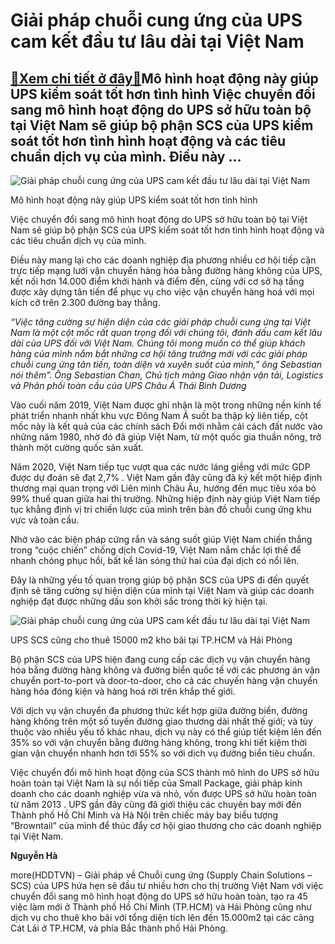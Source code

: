 Giải pháp chuỗi cung ứng của UPS cam kết đầu tư lâu dài tại Việt Nam
====================================================================

[:gift:Xem chi tiết ở đây:gift:](https://hddtvn.com/giai-phap-chuoi-cung-ung-cua-ups-cam-ket-dau-tu-lau-dai-tai-viet-nam/)Mô hình hoạt động này giúp UPS kiểm soát tốt hơn tình hình Việc chuyển đổi sang mô hình hoạt động do UPS sở hữu toàn bộ tại Việt Nam sẽ giúp bộ phận SCS của UPS kiểm soát tốt hơn tình hình hoạt động và các tiêu chuẩn dịch vụ của mình. Điều này …
--------------------------------------------------------------------------------------------------------------------------------------------------------------------------------------------------------------------------------------------------------------------





![Giải pháp chuỗi cung ứng của UPS cam kết đầu tư lâu dài tại Việt Nam](https://hddtvn.com/wp-content/uploads/2021/01/3216_MoY_hiYnh_hoaYt_YoYYng_naYy_giuYp_UPS_kieYYm_soaYt_toYYt_hoYn_tiYnh_hiYnh_hoaYt_YoYYng_vaY_caYc_tieYu_chuaYYn_diYch_vuY.jpg "Giải pháp chuỗi cung ứng của UPS cam kết đầu tư lâu dài tại Việt Nam")


Mô hình hoạt động này giúp UPS kiểm soát tốt hơn tình hình



Việc chuyển đổi sang mô hình hoạt động do UPS sở hữu toàn bộ tại Việt Nam sẽ giúp bộ phận SCS của UPS kiểm soát tốt hơn tình hình hoạt động và các tiêu chuẩn dịch vụ của mình.


Điều này mang lại cho các doanh nghiệp địa phương nhiều cơ hội tiếp cận trực tiếp mạng lưới vận chuyển hàng hóa bằng đường hàng không của UPS, kết nối hơn 14.000 điểm khởi hành và điểm đến, cùng với cơ sở hạ tầng được xây dựng tân tiến để phục vụ cho việc vận chuyển hàng hoá với mọi kích cỡ trên 2.300 đường bay thẳng.





*“Việc tăng cường sự hiện diện của các giải pháp chuỗi cung ứng tại Việt Nam là một cột mốc rất quan trọng đối với chúng tôi, đánh dấu cam kết lâu dài của UPS đối với Việt Nam. Chúng tôi mong muốn có thể giúp khách hàng của mình nắm bắt những cơ hội tăng trưởng mới với các giải pháp chuỗi cung ứng tân tiến, toàn diện và xuyên suốt của mình,” ông Sebastian nói thêm”. Ông Sebastian Chan, Chủ tịch mảng Giao nhận vận tải, Logistics và Phân phối toàn cầu của UPS Châu Á Thái Bình Dương*



Vào cuối năm 2019, Việt Nam được ghi nhận là một trong những nền kinh tế phát triển nhanh nhất khu vực Đông Nam Á suốt ba thập kỷ liên tiếp, cột mốc này là kết quả của các chính sách Đổi mới nhằm cải cách đất nước vào những năm 1980, nhờ đó đã giúp Việt Nam, từ một quốc gia thuần nông, trở thành một cường quốc sản xuất.


Năm 2020, Việt Nam tiếp tục vượt qua các nước láng giềng với mức GDP được dự đoán sẽ đạt 2,7% . Việt Nam gần đây cũng đã ký kết một hiệp định thương mại quan trọng với Liên minh Châu Âu, hướng đến mục tiêu xóa bỏ 99% thuế quan giữa hai thị trường. Những hiệp định này giúp Việt Nam tiếp tục khẳng định vị trí chiến lược của mình trên bản đồ chuỗi cung ứng khu vực và toàn cầu.


Nhờ vào các biện pháp cứng rắn và sáng suốt giúp Việt Nam chiến thắng trong “cuộc chiến” chống dịch Covid-19, Việt Nam nắm chắc lợi thế để nhanh chóng phục hồi, bất kể làn sóng thứ hai của đại dịch có nổi lên.


Đây là những yếu tố quan trọng giúp bộ phận SCS của UPS đi đến quyết định sẽ tăng cường sự hiện diện của mình tại Việt Nam và giúp các doanh nghiệp đạt được những dấu son khởi sắc trong thời kỳ hiện tại.





![Giải pháp chuỗi cung ứng của UPS cam kết đầu tư lâu dài tại Việt Nam](https://hddtvn.com/wp-content/uploads/2021/01/3239_UPS_SCS_cuYng_cho_thueY_15000_m2_kho_baYi_taYi_TP.HCM_vaY_HaYi_PhoYng.jpg "Giải pháp chuỗi cung ứng của UPS cam kết đầu tư lâu dài tại Việt Nam")


UPS SCS cũng cho thuê 15000 m2 kho bãi tại TP.HCM và Hải Phòng



Bộ phận SCS của UPS hiện đang cung cấp các dịch vụ vận chuyển hàng hóa bằng đường hàng không và đường biển quốc tế với các phương án vận chuyển port-to-port và door-to-door, cho cả các chuyến hàng vận chuyển hàng hóa đóng kiện và hàng hoá rời trên khắp thế giới.


Với dịch vụ vận chuyển đa phương thức kết hợp giữa đường biển, đường hàng không trên một số tuyến đường giao thương dài nhất thế giới; và tùy thuộc vào nhiều yếu tố khác nhau, dịch vụ này có thể giúp tiết kiệm lên đến 35% so với vận chuyển bằng đường hàng không, trong khi tiết kiệm thời gian vận chuyển nhanh hơn tới 55% so với dịch vụ đường biển tiêu chuẩn.


Việc chuyển đổi mô hình hoạt động của SCS thành mô hình do UPS sở hữu hoàn toàn tại Việt Nam là sự nối tiếp của Small Package, giải pháp kinh doanh cho các doanh nghiệp vừa và nhỏ, vốn được UPS sở hữu hoàn toàn từ năm 2013 . UPS gần đây cũng đã giới thiệu các chuyến bay mới đến Thành phố Hồ Chí Minh và Hà Nội trên chiếc máy bay biểu tượng “Browntail” của mình để thúc đẩy cơ hội giao thương cho các doanh nghiệp tại Việt Nam.




**Nguyễn Hà**



more(HDDTVN) – Giải pháp về Chuỗi cung ứng (Supply Chain Solutions – SCS) của UPS hứa hẹn sẽ đầu tư nhiều hơn cho thị trường Việt Nam với việc chuyển đổi sang mô hình hoạt động do UPS sở hữu hoàn toàn, tạo ra 45 việc làm mới ở Thành phố Hồ Chí Minh (TP.HCM) và Hải Phòng cũng như dịch vụ cho thuê kho bãi với tổng diện tích lên đến 15.000m2 tại các cảng Cát Lái ở TP.HCM, và phía Bắc thành phố Hải Phòng.

